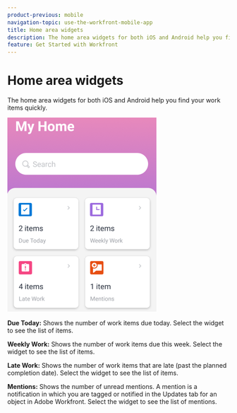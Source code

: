 ```yaml
---
product-previous: mobile
navigation-topic: use-the-workfront-mobile-app
title: Home area widgets
description: The home area widgets for both iOS and Android help you find your work items quickly.
feature: Get Started with Workfront
---
```


# Home area widgets

The home area widgets for both iOS&nbsp;and Android help you find your work items quickly.

![](assets/mobile-home-area-widgets-338x439.png)

**Due Today:** Shows the number of work items due today. Select the widget to see the list of items.

**Weekly Work:** Shows the number of work items due this week. Select the widget to see the list of items.

**Late Work:** Shows the number of work items that are late (past the planned completion date). Select the widget to see the list of items.

**Mentions:** Shows the number of unread mentions. A mention is a notification in which you are tagged or notified in the Updates tab for an object in Adobe Workfront. Select the widget to see the list of mentions.
